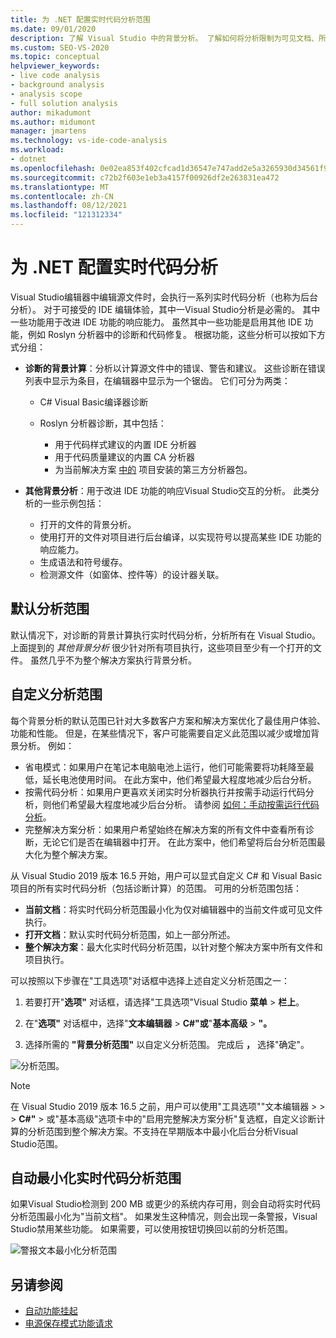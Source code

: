 ```yaml
---
title: 为 .NET 配置实时代码分析范围
ms.date: 09/01/2020
description: 了解 Visual Studio 中的背景分析。 了解如何将分析限制为可见文档、所有打开的文档或所有文件和项目。
ms.custom: SEO-VS-2020
ms.topic: conceptual
helpviewer_keywords:
- live code analysis
- background analysis
- analysis scope
- full solution analysis
author: mikadumont
ms.author: midumont
manager: jmartens
ms.technology: vs-ide-code-analysis
ms.workload:
- dotnet
ms.openlocfilehash: 0e02ea853f402cfcad1d36547e747add2e5a3265930d34561f9d84a7797bd0b2
ms.sourcegitcommit: c72b2f603e1eb3a4157f00926df2e263831ea472
ms.translationtype: MT
ms.contentlocale: zh-CN
ms.lasthandoff: 08/12/2021
ms.locfileid: "121312334"
---
```

# <a name="configure-live-code-analysis-for-net"></a>为 .NET 配置实时代码分析

Visual Studio编辑器中编辑源文件时，会执行一系列实时代码分析（也称为后台分析）。  对于可接受的 IDE 编辑体验，其中一Visual Studio分析是必需的。 其中一些功能用于改进 IDE 功能的响应能力。 虽然其中一些功能是启用其他 IDE 功能，例如 Roslyn 分析器中的诊断和代码修复。 根据功能，这些分析可以按如下方式分组：

- **诊断的背景计算**：分析以计算源文件中的错误、警告和建议。 这些诊断在错误列表中显示为条目，在编辑器中显示为一个锯齿。 它们可分为两类：
  - C# Visual Basic编译器诊断
  - Roslyn 分析器诊断，其中包括：

    - 用于代码样式建议的内置 IDE 分析器
    - 用于代码质量建议的内置 CA 分析器
    - 为当前解决方案 [中的](./install-roslyn-analyzers.md) 项目安装的第三方分析器包。

- **其他背景分析**：用于改进 IDE 功能的响应Visual Studio交互的分析。 此类分析的一些示例包括：
  - 打开的文件的背景分析。
  - 使用打开的文件对项目进行后台编译，以实现符号以提高某些 IDE 功能的响应能力。
  - 生成语法和符号缓存。
  - 检测源文件（如窗体、控件等）的设计器关联。

## <a name="default-analysis-scope"></a>默认分析范围

默认情况下，对诊断的背景计算执行实时代码分析，分析所有在 Visual Studio。  上面提到的 _其他背景分析_ 很少针对所有项目执行，这些项目至少有一个打开的文件。 虽然几乎不为整个解决方案执行背景分析。

## <a name="custom-analysis-scope"></a>自定义分析范围

每个背景分析的默认范围已针对大多数客户方案和解决方案优化了最佳用户体验、功能和性能。 但是，在某些情况下，客户可能需要自定义此范围以减少或增加背景分析。 例如：

- 省电模式：如果用户在笔记本电脑电池上运行，他们可能需要将功耗降至最低，延长电池使用时间。 在此方案中，他们希望最大程度地减少后台分析。
- 按需代码分析：如果用户更喜欢关闭实时分析器执行并按需手动运行代码分析，则他们希望最大程度地减少后台分析。 请参阅 [如何：手动按需运行代码分析](./how-to-run-code-analysis-manually-for-managed-code.md)。
- 完整解决方案分析：如果用户希望始终在解决方案的所有文件中查看所有诊断，无论它们是否在编辑器中打开。 在此方案中，他们希望将后台分析范围最大化为整个解决方案。

从 Visual Studio 2019 版本 16.5 开始，用户可以显式自定义 C# 和 Visual Basic 项目的所有实时代码分析（包括诊断计算）的范围。 可用的分析范围包括：

- **当前文档**：将实时代码分析范围最小化为仅对编辑器中的当前文件或可见文件执行。
- **打开文档**：默认实时代码分析范围，如上一部分所述。
- **整个解决方案**：最大化实时代码分析范围，以针对整个解决方案中所有文件和项目执行。

可以按照以下步骤在"工具选项"对话框中选择上述自定义分析范围之一：

1. 若要打开"**选项"** 对话框，请选择"工具选项"Visual Studio **菜单**  >  **栏上**。

2. 在"**选项"** 对话框中，选择"**文本编辑器**  >  **C#"或**"**基本高级**  >  **"。**

3. 选择所需的 **"背景分析范围"** 以自定义分析范围。 完成后 **，** 选择"确定"。

![分析范围。](./media/background-analysis-scope.png)

> [!NOTE]
> 在 Visual Studio 2019 版本 16.5 之前，用户可以使用"工具选项""文本编辑器  >    >    >  **C#"**  >  或"基本高级"选项卡中的"启用完整解决方案分析"复选框，自定义诊断计算的分析范围到整个解决方案。不支持在早期版本中最小化后台分析Visual Studio范围。

## <a name="automatically-minimize-live-code-analysis-scope"></a>自动最小化实时代码分析范围

如果Visual Studio检测到 200 MB 或更少的系统内存可用，则会自动将实时代码分析范围最小化为"当前文档"。 如果发生这种情况，则会出现一条警报，Visual Studio禁用某些功能。 如果需要，可以使用按钮切换回以前的分析范围。

![警报文本最小化分析范围](./media/fsa_alert.png)

## <a name="see-also"></a>另请参阅

- [自动功能挂起](./automatic-feature-suspension.md)
- [电源保存模式功能请求](https://github.com/dotnet/roslyn/issues/38429)
